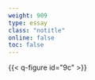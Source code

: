 ```yaml
---
weight: 909
type: essay
class: "notitle"
online: false
toc: false
---
```


{{< q-figure id="9c" >}}
